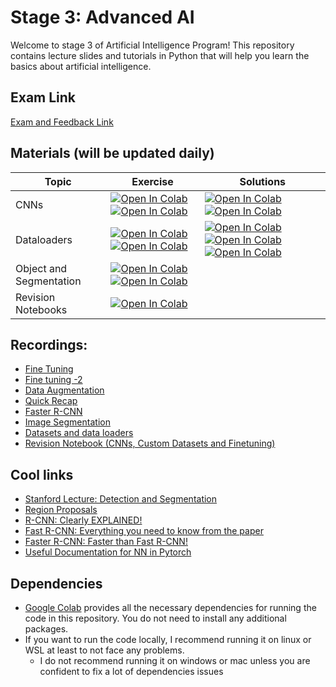 # Stage 3: Advanced AI

Welcome to stage 3 of Artificial Intelligence Program! This repository contains lecture slides and tutorials in Python
that will help you learn the basics about artificial intelligence.

## Exam Link

[Exam and Feedback Link](https://naeemullah-khan.github.io/KAAAI24B2/)

## Materials (will be updated daily)

| Topic                   | Exercise                                                                                                                                                                                                                                                                                                                                 | Solutions                                                                                                                                                                                                                                                                                                                                                                                                                                                                                             |                    
|-------------------------|------------------------------------------------------------------------------------------------------------------------------------------------------------------------------------------------------------------------------------------------------------------------------------------------------------------------------------------|-------------------------------------------------------------------------------------------------------------------------------------------------------------------------------------------------------------------------------------------------------------------------------------------------------------------------------------------------------------------------------------------------------------------------------------------------------------------------------------------------------|
| CNNs                    | [![Open In Colab](https://colab.research.google.com/assets/colab-badge.svg)](https://colab.research.google.com/drive/1Dyrj86y3ENO2xxS0YMo5oqtzenl20DXO)  [![Open In Colab](https://colab.research.google.com/assets/colab-badge.svg)](https://colab.research.google.com/drive/1DxgGmHlY0h1Vj4S34kUxuylbJZpiX_r-)                         | [![Open In Colab](https://colab.research.google.com/assets/colab-badge.svg)](https://drive.google.com/file/d/1eUcW2BpZ68NpxvytWgVv2xKEDGPpYPkM/view?usp=sharing) [![Open In Colab](https://colab.research.google.com/assets/colab-badge.svg)](https://drive.google.com/file/d/1nGVj11gp4QNyRDSnfwVnbX1vl_qeUhwX/view?usp=sharing)                                                                                                                                                                     |
| Dataloaders             | [![Open In Colab](https://colab.research.google.com/assets/colab-badge.svg)](https://colab.research.google.com/drive/1ERPJ5RS87xqAIfpDXgk79MTl9uY_5aFo)  [![Open In Colab](https://colab.research.google.com/assets/colab-badge.svg)](https://colab.research.google.com/drive/1cUrQJJU55FmvuXkMFkjGv_UqV_DDDCAo?usp=sharing)             | [![Open In Colab](https://colab.research.google.com/assets/colab-badge.svg)](https://drive.google.com/file/d/1n-9D4PwPrvwLVs4G4dm8RYxC6AB7Y62f/view?usp=sharing) [![Open In Colab](https://colab.research.google.com/assets/colab-badge.svg)](https://colab.research.google.com/drive/1DLV5_yK1skGTgGzUmwNPQ0QYRoY8BBK9?usp=sharing) [![Open In Colab](https://colab.research.google.com/assets/colab-badge.svg)](https://drive.google.com/file/d/1veQPe68flPxVEpngxDVUHdV3NPrmPuD4/view?usp=sharing) |
| Object and Segmentation | [![Open In Colab](https://colab.research.google.com/assets/colab-badge.svg)](https://colab.research.google.com/drive/1kolP6Inm6oyYD8M-JXm8flign1BIXwuU?usp=sharing)  [![Open In Colab](https://colab.research.google.com/assets/colab-badge.svg)](https://colab.research.google.com/drive/1-TyTixdD2khGS1IVbhG3gLQzgTjsLoQ6?usp=sharing) ||
| Revision Notebooks| [![Open In Colab](https://colab.research.google.com/assets/colab-badge.svg)](https://drive.google.com/file/d/1NUJpz2NxTu8r2M7oeLmj_gfuPH2z8mpP/view?usp=sharing) | |

## Recordings:

- [Fine Tuning](https://lyraedigital-my.sharepoint.com/:v:/g/personal/ali_mohammad_ga-universe_com/Ea9iWYK8vJ5GlDuA7R4cuJ0BAJ8m4Wak7zfl9jO4U254eQ?e=RrJqm4)
- [Fine tuning -2](https://youtu.be/Rt3t4PVI-kM)
- [Data Augmentation](https://youtu.be/bG0-5dMEUHk)
- [Quick Recap](https://www.youtube.com/watch?v=MnZo74VdujA)
- [Faster R-CNN](https://lyraedigital-my.sharepoint.com/:v:/g/personal/ali_mohammad_ga-universe_com/EcYhNqetlRxEp5DYBS_Ff-EBxW5zUhvMoj9zb2AVajQ9AA?e=4nNWIg&nav=eyJyZWZlcnJhbEluZm8iOnsicmVmZXJyYWxBcHAiOiJTdHJlYW1XZWJBcHAiLCJyZWZlcnJhbFZpZXciOiJTaGFyZURpYWxvZy1MaW5rIiwicmVmZXJyYWxBcHBQbGF0Zm9ybSI6IldlYiIsInJlZmVycmFsTW9kZSI6InZpZXcifX0%3D)
- [Image Segmentation](https://youtu.be/5NHcZJb6-cs)
- [Datasets and data loaders](https://youtu.be/gGB4-Zv9g7c)
- [Revision Notebook (CNNs, Custom Datasets and Finetuning)](https://drive.google.com/file/d/1E1b9V_5xxfAJRPKD0ZrEdtCF1MkD16g6/view?usp=sharing)
  
## Cool links

- [Stanford Lecture: Detection and Segmentation](https://www.youtube.com/watch?v=nDPWywWRIRo)
- [Region Proposals](https://www.youtube.com/watch?v=6ykvU9WuIws)
- [R-CNN: Clearly EXPLAINED!](https://www.youtube.com/watch?v=nJzQDpppFj0)
- [Fast R-CNN: Everything you need to know from the paper](https://youtu.be/5gAq6BZ87aA)
- [Faster R-CNN: Faster than Fast R-CNN!](https://www.youtube.com/watch?v=auHkGHM-x_M)
- [Useful Documentation for NN in Pytorch](https://pytorch.org/tutorials/beginner/basics/buildmodel_tutorial.html)

## Dependencies

- [Google Colab](https://colab.research.google.com) provides all the necessary dependencies for running the code in this
  repository. You do not need to install any additional packages.
- If you want to run the code locally, I recommend running it on linux or WSL at least to not face any problems.
    - I do not recommend running it on windows or mac unless you are confident to fix a lot of dependencies issues




